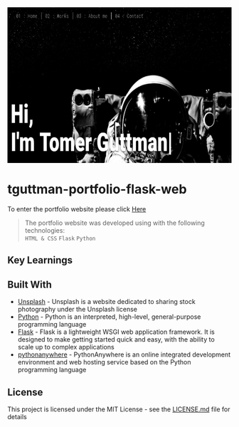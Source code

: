  <img src="readme_images/home.PNG" width="850" height="350" title="hover text">


# tguttman-portfolio-flask-web

To enter the portfolio website please click [Here](http://tomergut.pythonanywhere.com/)

> The portfolio website was developed using with the following technologies: <br /> `HTML & CSS` `Flask` `Python`

## Key Learnings


## Built With

* [Unsplash](https://unsplash.com/) - Unsplash is a website dedicated to sharing stock photography under the Unsplash license
* [Python](https://www.python.org/) - Python is an interpreted, high-level, general-purpose programming language
* [Flask](https://palletsprojects.com/p/flask/) - Flask is a lightweight WSGI web application framework. It is designed to make getting started quick and easy, with the ability to scale up to complex applications
* [pythonanywhere](https://www.pythonanywhere.com/) - PythonAnywhere is an online integrated development environment and web hosting service based on the Python programming language

## License

This project is licensed under the MIT License - see the [LICENSE.md](LICENSE.md) file for details


